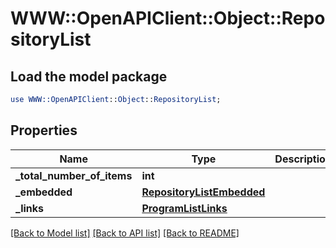 # WWW::OpenAPIClient::Object::RepositoryList

## Load the model package
```perl
use WWW::OpenAPIClient::Object::RepositoryList;
```

## Properties
Name | Type | Description | Notes
------------ | ------------- | ------------- | -------------
**_total_number_of_items** | **int** |  | [optional] 
**_embedded** | [**RepositoryListEmbedded**](RepositoryListEmbedded.md) |  | [optional] 
**_links** | [**ProgramListLinks**](ProgramListLinks.md) |  | [optional] 

[[Back to Model list]](../README.md#documentation-for-models) [[Back to API list]](../README.md#documentation-for-api-endpoints) [[Back to README]](../README.md)


